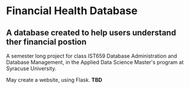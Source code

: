 # Financial Health Database

## A database created to help users understand ther financial postion

A semester long project for class IST659 Database Administration and Database Management, in the Applied Data Science Master's program at Syracuse University.

May create a website, using Flask. **TBD**